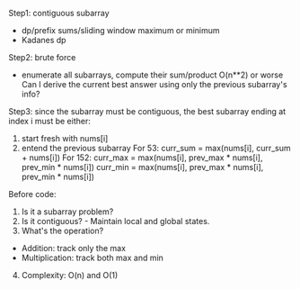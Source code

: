 Step1:
contiguous subarray
 - dp/prefix sums/sliding window
maximum or minimum
 - Kadanes dp

Step2:
brute force
 - enumerate all subarrays, compute their sum/product
 O(n**2) or worse
Can I derive the current best answer using only the previous subarray's info?

Step3:
since the subarray must be contiguous, the best subarray ending at index i
must be either:
1. start fresh with nums[i]
2. entend the previous subarray
For 53:
curr_sum = max(nums[i], curr_sum + nums[i])
For 152:
curr_max = max(nums[i], prev_max * nums[i], prev_min * nums[i])
curr_min = max(nums[i], prev_max * nums[i], prev_min * nums[i])

Before code:
1. Is it a subarray problem?
2. Is it contiguous? - Maintain local and global states.
3. What's the operation?
 - Addition: track only the max
 - Multiplication: track both max and min
4. Complexity:
O(n) and O(1)